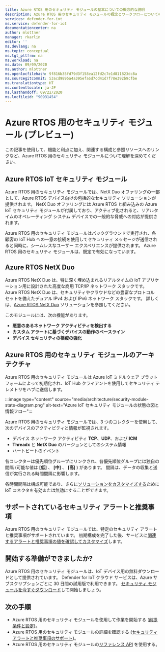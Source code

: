 ```yaml
---
title: Azure RTOS 用のセキュリティ モジュールの基本についての概念的な説明
description: Azure RTOS 用のセキュリティ モジュールの概念とワークフローについての基本を説明します。
services: defender-for-iot
ms.service: defender-for-iot
documentationcenter: na
author: mlottner
manager: rkarlin
editor: ''
ms.devlang: na
ms.topic: conceptual
ms.tgt_pltfrm: na
ms.workload: na
ms.date: 09/09/2020
ms.author: mlottner
ms.openlocfilehash: 9f816b35fd79d3f158ea12fd2c7e1d811823dc8a
ms.sourcegitcommit: 53acd9895a4a395efa6d7cd41d7f78e392b9cfbe
ms.translationtype: HT
ms.contentlocale: ja-JP
ms.lasthandoff: 09/22/2020
ms.locfileid: "90931454"
---
```

# <a name="security-module-for-azure-rtos-preview"></a>Azure RTOS 用のセキュリティ モジュール (プレビュー)

この記事を使用して、機能と利点に加え、関連する構成と参照リソースへのリンクなど、Azure RTOS 用のセキュリティ モジュールについて理解を深めてください。 

## <a name="azure-rtos-iot-security-module"></a>Azure RTOS IoT セキュリティ モジュール

Azure RTOS 用のセキュリティ モジュールでは、NetX Duo オファリングの一部として、Azure RTOS デバイス向けの包括的なセキュリティ ソリューションが提供されます。 NetX Duo オファリングには Azure RTOS と組み込みの Azure IoT セキュリティ モジュールが付属しており、アクティブ化されると、リアルタイムのオペレーティング システム デバイスでの一般的な脅威への対応が提供されます。 

Azure RTOS 用のセキュリティ モジュールはバックグラウンドで実行され、各顧客の IoT Hub への一意の接続を使用してセキュリティ メッセージが送信されると同時に、シームレスなユーザー エクスペリエンスが提供されます。 Azure RTOS 用のセキュリティ モジュールは、既定で有効になっています。  

## <a name="azure-rtos-netx-duo"></a>Azure RTOS NetX Duo

Azure RTOS NetX Duo は、特に深く埋め込まれるリアルタイムの IoT アプリケーション用に設計された高度な商用 TCP/IP ネットワーク スタックです。 Azure RTOS NetX Duo は、セキュリティやクラウドなどの豊富なプロトコル セットを備えたデュアル IPv4 および IPv6 ネットワーク スタックです。 詳しくは、[Azure RTOS NetX Duo](https://aka.ms/netxduo) ソリューションを参照してください。

このモジュールには、次の機能があります。

- **悪意のあるネットワーク アクティビティを検出する**
- **カスタム アラートに基づくデバイスの動作のベースライン**
- **デバイス セキュリティの検疫の強化**

## <a name="security-module-for-azure-rtos-architecture"></a>Azure RTOS 用のセキュリティ モジュールのアーキテクチャ

Azure RTOS 用のセキュリティ モジュールは Azure IoT ミドルウェア プラットフォームによって初期化され、IoT Hub クライアントを使用してセキュリティ テレメトリをハブに送信します。

:::image type="content" source="media/architecture/security-module-state-diagram.png" alt-text="Azure IoT セキュリティ モジュールの状態の図と情報フロー":::

Azure RTOS 用のセキュリティ モジュールでは、3 つのコレクターを使用して、次のデバイスのアクティビティと情報が監視されます。
- デバイス ネットワーク アクティビティ **TCP**、**UDP**、および **ICM**
- **Threadx** と **NetX Duo** のバージョンとしてのシステム情報
- ハートビートのイベント

各コレクターは優先順位グループにリンクされ、各優先順位グループには独自の間隔 (可能な値は **[低]** 、 **[中]** 、 **[高]** ) があります。 間隔は、データの収集と送信が実行される時間間隔に影響します。

各時間間隔は構成可能であり、さらに[ソリューションをカスタマイズする](how-to-azure-rtos-security-module.md)ために IoT コネクタを有効または無効にすることができます。 

## <a name="supported-security-alerts-and-recommendations"></a>サポートされているセキュリティ アラートと推奨事項

Azure RTOS 用のセキュリティ モジュールでは、特定のセキュリティ アラートと推奨事項がサポートされています。 初期構成を完了した後、サービスに[関連するアラートと推奨事項の値を確認してカスタマイズ](concept-rtos-security-alerts-recommendations.md)します。

## <a name="ready-to-begin"></a>開始する準備ができましたか?

Azure RTOS 用のセキュリティ モジュールは、IoT デバイス用の無料ダウンロードとして提供されています。 Defender for IoT クラウド サービスは、Azure サブスクリプションごとに 30 日間の試用版で利用できます。 [セキュリティ モジュールを今すぐダウンロード](https://github.com/azure-rtos/azure-iot-preview/releases)して開始しましょう。 

## <a name="next-steps"></a>次の手順

- Azure RTOS 用のセキュリティ モジュールを使用して作業を開始する ([前提条件と設定](quickstart-azure-rtos-security-module.md))。
- Azure RTOS 用のセキュリティ モジュールの詳細を確認する ([セキュリティ アラートと推奨事項のサポート](concept-rtos-security-alerts-recommendations.md))。 
- Azure RTOS 用のセキュリティ モジュールの[リファレンス API](azure-rtos-security-module-api.md) を使用する。

